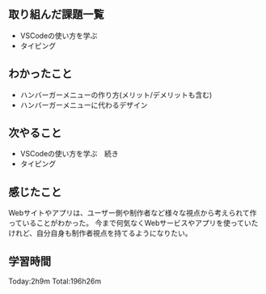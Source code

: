 ## 取り組んだ課題一覧
 - VSCodeの使い方を学ぶ
 - タイピング
## わかったこと
 -  ハンバーガーメニューの作り方(メリット/デメリットも含む)
 - ハンバーガーメニューに代わるデザイン
## 次やること
 - VSCodeの使い方を学ぶ　続き
 - タイピング
## 感じたこと
Webサイトやアプリは、ユーザー側や制作者など様々な視点から考えられて作っていることがわかった。
今まで何気なくWebサービスやアプリを使っていたけれど、自分自身も制作者視点を持てるようになりたい。
## 学習時間
Today:2h9m  Total:196h26m